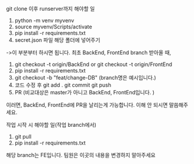 git clone 이후 runserver까지 해야할 일

1. python -m venv myvenv
2. source myvenv/Scripts/activate
3. pip install -r requirements.txt
4. secret.json 파일 해당 폴더에 넣어주기

->이 부분부터 하시면 됩니다.
최초 BackEnd, FrontEnd branch 받아올 때,

1. git checkout -t origin/BackEnd or git checkout -t origin/FrontEnd
2. pip install -r requirements.txt
3. git checkout -b "feat/change-DB" (branch명은 예시입니다.)
4. 코드 수정 후 git add . git commit git push
5. PR (비교대상은 master가 아니고 BackEnd, FrontEnd입니다. )

이러면, BackEnd, FrontEnd에 PR을 날리는게 가능합니다.
이해 안 되시면 말씀해주세요.

작업 시작 시 해야할 일(작업 branch에서)

1. git pull
2. pip install -r requirements.txt

해당 branch는 FE입니다.
팀원은 이곳의 내용을 변경하지 말아주세요
